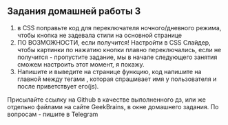 ## Задания домашней работы 3
1. в CSS поправьте код для переключателя ночного/дневного режима, чтобы кнопка не задевала стили на основной странице
2. ПО ВОЗМОЖНОСТИ, если получится! Настройти в CSS Слайдер, чтобы картинки по нажатию кнопки плавно переключались, если не получится - пропустите задание, 
мы в начале следующего занятия сможем настроить этот момент, я покажу.
3. Напишите и выведите на странице функцию, код напишите на главной между тегами <script></script>,  которая спрашивает имя у пользователя и после приветствует его(js).


Присылайте ссылку на Github в качестве выполненного дз, или же отдельно файлами на сайте GeekBrains, в окне домашнего задания. По вопросам - пишите в Telegram
